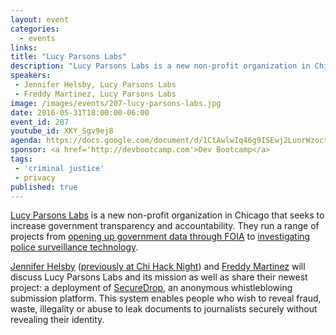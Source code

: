 ```yaml
---
layout: event
categories: 
  - events
links:
title: "Lucy Parsons Labs"
description: "Lucy Parsons Labs is a new non-profit organization in Chicago that seeks to increase government transparency and accountability. They run a range of projects from opening up government data through FOIA to investigating police surveillance technology. Jennifer Helsby and Freddy Martinez will discuss Lucy Parsons Labs and its mission as well as share their newest project: a deployment of SecureDrop."
speakers:
 - Jennifer Helsby, Lucy Parsons Labs
 - Freddy Martinez, Lucy Parsons Labs
image: /images/events/207-lucy-parsons-labs.jpg
date: 2016-05-31T18:00:00-06:00
event_id: 207
youtube_id: XKY_Sgv9ej8
agenda: https://docs.google.com/document/d/1CtAwlwIq46g9ISEwj2LuorWzoctDVA0aCPPJQx59FhA/edit
sponsor: <a href='http://devbootcamp.com'>Dev Bootcamp</a>
tags: 
 - 'criminal justice'
 - privacy
published: true
---
```


[Lucy Parsons Labs](https://lucyparsonslabs.com) is a new non-profit organization in Chicago that seeks to increase government transparency and accountability. They run a range of projects from [opening up government data through FOIA](https://www.muckrock.com/project/opening-the-chicago-surveillance-fund-25/) to [investigating police surveillance technology](https://redshiftzero.github.io/policesurveillance/).

[Jennifer Helsby](https://twitter.com/redshiftzero) ([previously at Chi Hack Night](https://chihacknight.org/events/2015/11/10/cryptoparty-digital-security-for-everyone.html)) and [Freddy Martinez](https://github.com/freddymartinez9) will discuss Lucy Parsons Labs and its mission as well as share their newest project: a deployment of [SecureDrop](https://lucyparsonslabs.com/securedrop), an anonymous whistleblowing submission platform. This system enables people who wish to reveal fraud, waste, illegality or abuse to leak documents to journalists securely without revealing their identity.
